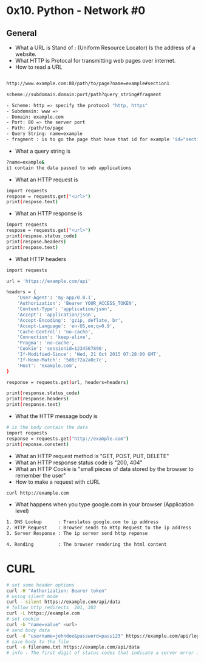 #  0x10. Python - Network #0 

## General

- What a URL is
Stand of : (Uniform Resource Locator) Is the address of a website.
- What HTTP is
Protocal for transmitting web pages over internet.
- How to read a URL
```bash

http://www.example.com:80/path/to/page?name=example#section1

scheme://subdomain.domain:port/path?query_string#fragment

- Scheme: http => specify the protocol "http, https"
- Subdomain: www => 
- Domain: example.com
- Port: 80 => the server port 
- Path: /path/to/page
- Query String: name=example
- fragment : is to go the page that have that id for example 'id="section1'
```

- What a query string is
```bash
?name=example&
it contain the data passed to web applications 
```

- What an HTTP request is
```bash
import requests
respose = requests.get("<url>")
print(respose.text)
```
- What an HTTP response is
```bash
import requests
respose = requests.get("<url>")
print(respose.status_code)
print(respose.headers)
print(respose.text)
```
- What HTTP headers
```bash
import requests

url = 'https://example.com/api'

headers = {
    'User-Agent': 'my-app/0.0.1',
    'Authorization': 'Bearer YOUR_ACCESS_TOKEN',
    'Content-Type': 'application/json',
    'Accept': 'application/json',
    'Accept-Encoding': 'gzip, deflate, br',
    'Accept-Language': 'en-US,en;q=0.9',
    'Cache-Control': 'no-cache',
    'Connection': 'keep-alive',
    'Pragma': 'no-cache',
    'Cookie': 'sessionid=1234567890',
    'If-Modified-Since': 'Wed, 21 Oct 2015 07:28:00 GMT',
    'If-None-Match': '5d8c72a2a0c7c',
    'Host': 'example.com',
}

response = requests.get(url, headers=headers)

print(response.status_code)
print(response.headers)
print(response.text)


```
- What the HTTP message body is
```bash
# is the body contain the data
import requests
response = requests.get("http://example.com")
print(reponse.constent)
```
- What an HTTP request method is
 "GET, POST, PUT, DELETE"
- What an HTTP response status code is
 "200, 404"
- What an HTTP Cookie is
 "small pieces of data stored by the browser to remember the user"
- How to make a request with cURL
```bash
curl http://example.com

```
- What happens when you type google.com in your browser (Application level)
```bash
1. DNS Lookup      : Translates google.com to ip address
2. HTTP Request    : Browser sends to Http Request to the ip address
3. Server Response : The ip server send http reponse

4. Rending         : The browser rendering the html content
```

# CURL
```bash
# set some header options
curl -H "Authorization: Bearer token"
# using silent mode 
curl --silent https://example.com/api/data
# follow http redirects  301, 302
curl -L https://example.com
# set cookie 
curl -b "name=value" <url>
# send body data
curl -d "username=johndoe&password=pass123" https://example.com/api/login
# save body to the file 
curl -o filename.txt https://example.com/api/data
# info : The first digit of status codes that indicate a server error is 5. Server error status codes in the HTTP protocol start with the digit 5, specifically in the range from 500 to 599.

```